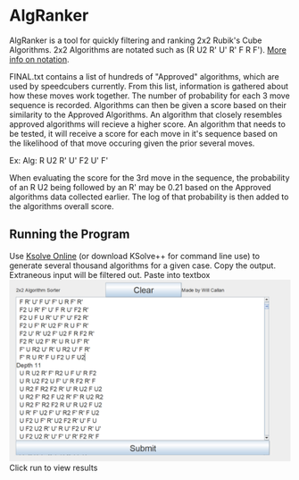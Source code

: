 # AlgRanker
AlgRanker is a tool for quickly filtering and ranking 2x2 Rubik's Cube Algorithms. 2x2 Algorithms are notated such as (R U2 R' U' R' F R F'). [More info on notation](https://ruwix.com/the-rubiks-cube/notation/).

FINAL.txt contains a list of hundreds of "Approved" algorithms, which are used by speedcubers currently. From this list, information is gathered about how these moves work together. The number of probability for each 3 move sequence is recorded. Algorithms can then be given a score based on their similarity to the Approved Algorithms. An algorithm that closely resembles approved algorithms will recieve a higher score. 
An algorithm that needs to be tested, it will receive a score for each move in it's sequence based on the likelihood of that move occuring given the prior several moves.

Ex: Alg: R U2 R' U' F2 U' F' 

When evaluating the score for the 3rd move in the sequence, the probability of an R U2 being followed by an R' may be 0.21 based on the Approved algorithms data collected earlier. The log of that probability is then added to the algorithms overall score.

## Running the Program
Use [Ksolve Online](https://cubing.net/ksolve.js/) (or download KSolve++ for command line use) to generate several thousand algorithms for a given case. Copy the output. Extraneous input will be filtered out.
Paste into textbox
![SDfDS](/images/algsorter1.PNG)
Click run to view results
